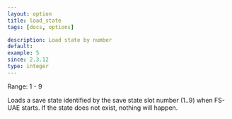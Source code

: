 ```yaml
---
layout: option
title: load_state
tags: [docs, options]

description: Load state by number
default:
example: 5
since: 2.3.12
type: integer
---
```


Range: 1 - 9

Loads a save state identified by the save state slot number (1..9) when FS-UAE
starts. If the state does not exist, nothing will happen.
